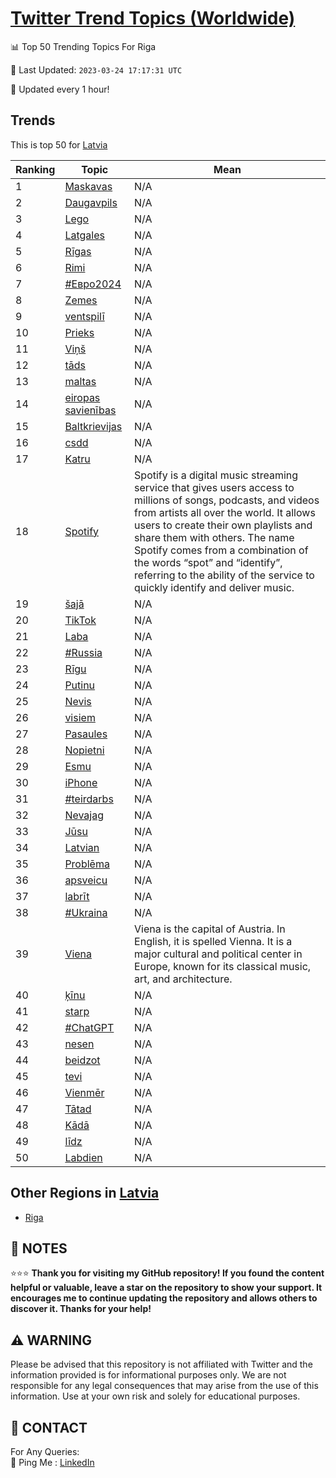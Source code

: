 [Twitter Trend Topics (Worldwide)](https://github.com/ErcinDedeoglu/Twitter-Trend-Topics)
==========


📊 Top 50 Trending Topics For Riga

📆 Last Updated: `2023-03-24 17:17:31 UTC`

🔧 Updated every 1 hour!


## Trends

This is top 50 for [Latvia](</Latvia>)

| Ranking | Topic | Mean |
| ------- | ------------ | ------------ |
| 1 | [Maskavas](http://twitter.com/search?q=Maskavas) | N/A |
| 2 | [Daugavpils](http://twitter.com/search?q=Daugavpils) | N/A |
| 3 | [Lego](http://twitter.com/search?q=Lego) | N/A |
| 4 | [Latgales](http://twitter.com/search?q=Latgales) | N/A |
| 5 | [Rīgas](http://twitter.com/search?q=R%c4%abgas) | N/A |
| 6 | [Rimi](http://twitter.com/search?q=Rimi) | N/A |
| 7 | [#Евро2024](http://twitter.com/search?q=%23%d0%95%d0%b2%d1%80%d0%be2024) | N/A |
| 8 | [Zemes](http://twitter.com/search?q=Zemes) | N/A |
| 9 | [ventspilī](http://twitter.com/search?q=ventspil%c4%ab) | N/A |
| 10 | [Prieks](http://twitter.com/search?q=Prieks) | N/A |
| 11 | [Viņš](http://twitter.com/search?q=Vi%c5%86%c5%a1) | N/A |
| 12 | [tāds](http://twitter.com/search?q=t%c4%81ds) | N/A |
| 13 | [maltas](http://twitter.com/search?q=maltas) | N/A |
| 14 | [eiropas savienības](http://twitter.com/search?q=eiropas+savien%c4%abbas) | N/A |
| 15 | [Baltkrievijas](http://twitter.com/search?q=Baltkrievijas) | N/A |
| 16 | [csdd](http://twitter.com/search?q=csdd) | N/A |
| 17 | [Katru](http://twitter.com/search?q=Katru) | N/A |
| 18 | [Spotify](http://twitter.com/search?q=Spotify) | Spotify is a digital music streaming service that gives users access to millions of songs, podcasts, and videos from artists all over the world. It allows users to create their own playlists and share them with others. The name Spotify comes from a combination of the words “spot” and “identify”, referring to the ability of the service to quickly identify and deliver music. |
| 19 | [šajā](http://twitter.com/search?q=%c5%a1aj%c4%81) | N/A |
| 20 | [TikTok](http://twitter.com/search?q=TikTok) | N/A |
| 21 | [Laba](http://twitter.com/search?q=Laba) | N/A |
| 22 | [#Russia](http://twitter.com/search?q=%23Russia) | N/A |
| 23 | [Rīgu](http://twitter.com/search?q=R%c4%abgu) | N/A |
| 24 | [Putinu](http://twitter.com/search?q=Putinu) | N/A |
| 25 | [Nevis](http://twitter.com/search?q=Nevis) | N/A |
| 26 | [visiem](http://twitter.com/search?q=visiem) | N/A |
| 27 | [Pasaules](http://twitter.com/search?q=Pasaules) | N/A |
| 28 | [Nopietni](http://twitter.com/search?q=Nopietni) | N/A |
| 29 | [Esmu](http://twitter.com/search?q=Esmu) | N/A |
| 30 | [iPhone](http://twitter.com/search?q=iPhone) | N/A |
| 31 | [#teirdarbs](http://twitter.com/search?q=%23teirdarbs) | N/A |
| 32 | [Nevajag](http://twitter.com/search?q=Nevajag) | N/A |
| 33 | [Jūsu](http://twitter.com/search?q=J%c5%absu) | N/A |
| 34 | [Latvian](http://twitter.com/search?q=Latvian) | N/A |
| 35 | [Problēma](http://twitter.com/search?q=Probl%c4%93ma) | N/A |
| 36 | [apsveicu](http://twitter.com/search?q=apsveicu) | N/A |
| 37 | [labrīt](http://twitter.com/search?q=labr%c4%abt) | N/A |
| 38 | [#Ukraina](http://twitter.com/search?q=%23Ukraina) | N/A |
| 39 | [Viena](http://twitter.com/search?q=Viena) | Viena is the capital of Austria. In English, it is spelled Vienna. It is a major cultural and political center in Europe, known for its classical music, art, and architecture. |
| 40 | [ķīnu](http://twitter.com/search?q=%c4%b7%c4%abnu) | N/A |
| 41 | [starp](http://twitter.com/search?q=starp) | N/A |
| 42 | [#ChatGPT](http://twitter.com/search?q=%23ChatGPT) | N/A |
| 43 | [nesen](http://twitter.com/search?q=nesen) | N/A |
| 44 | [beidzot](http://twitter.com/search?q=beidzot) | N/A |
| 45 | [tevi](http://twitter.com/search?q=tevi) | N/A |
| 46 | [Vienmēr](http://twitter.com/search?q=Vienm%c4%93r) | N/A |
| 47 | [Tātad](http://twitter.com/search?q=T%c4%81tad) | N/A |
| 48 | [Kādā](http://twitter.com/search?q=K%c4%81d%c4%81) | N/A |
| 49 | [līdz](http://twitter.com/search?q=l%c4%abdz) | N/A |
| 50 | [Labdien](http://twitter.com/search?q=Labdien) | N/A |



## Other Regions in [Latvia](</Latvia>)

* [Riga](</Latvia/Riga.md>)



## 📝 NOTES

⭐⭐⭐ **Thank you for visiting my GitHub repository! If you found the content helpful or valuable, leave a star on the repository to show your support. It encourages me to continue updating the repository and allows others to discover it. Thanks for your help!**


## ⚠️ WARNING

Please be advised that this repository is not affiliated with Twitter and the information provided is for informational purposes only. We are not responsible for any legal consequences that may arise from the use of this information. Use at your own risk and solely for educational purposes.


## 📨 CONTACT

 For Any Queries:  
            🏓 Ping Me : [LinkedIn](https://www.linkedin.com/in/ercindedeoglu/)
